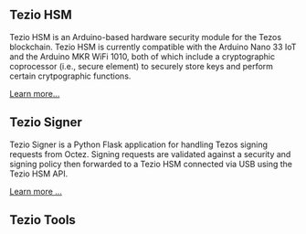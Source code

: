 ## Tezio HSM

Tezio HSM is an Arduino-based hardware security module for the Tezos blockchain. Tezio HSM is currently compatible with the Arduino Nano 33 IoT and the Arduino MKR WiFi 1010, both of which include a cryptographic coprocessor (i.e., secure element) to securely store keys and perform certain crytpographic functions. 

[Learn more...](tezio_hsm.md)

## Tezio Signer

Tezio Signer is a Python Flask application for handling Tezos signing requests from Octez. Signing requests are validated against a security and signing policy then forwarded to a Tezio HSM connected via USB using the Tezio HSM API.

[Learn more ...](tezio_signer.md)

## Tezio Tools
